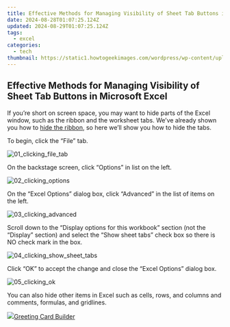 ```yaml
---
title: Effective Methods for Managing Visibility of Sheet Tab Buttons in Microsoft Excel
date: 2024-08-28T01:07:25.124Z
updated: 2024-08-29T01:07:25.124Z
tags:
  - excel
categories:
  - tech
thumbnail: https://static1.howtogeekimages.com/wordpress/wp-content/uploads/2015/05/00_lead_image_hiding_tabs.png
---
```


## Effective Methods for Managing Visibility of Sheet Tab Buttons in Microsoft Excel

If you’re short on screen space, you may want to hide parts of the Excel window, such as the ribbon and the worksheet tabs. We’ve already shown you how to [hide the ribbon](https://tiktok-video-recordings.techidaily.com/continuous-connection-avoiding-streak-breakers-on-snapchat/), so here we’ll show you how to hide the tabs.

 To begin, click the “File” tab.

![01_clicking_file_tab](https://static1.howtogeekimages.com/wordpress/wp-content/uploads/2015/05/01_clicking_file_tab5.png) 

 On the backstage screen, click “Options” in list on the left.

![02_clicking_options](https://static1.howtogeekimages.com/wordpress/wp-content/uploads/2015/05/02_clicking_options2.png) 

 On the “Excel Options” dialog box, click “Advanced” in the list of items on the left.

![03_clicking_advanced](https://static1.howtogeekimages.com/wordpress/wp-content/uploads/2015/05/03_clicking_advanced.png) 

 Scroll down to the “Display options for this workbook” section (not the “Display” section) and select the “Show sheet tabs” check box so there is NO check mark in the box.

![04_clicking_show_sheet_tabs](https://static1.howtogeekimages.com/wordpress/wp-content/uploads/2015/05/04_clicking_show_sheet_tabs.png) 

 Click “OK” to accept the change and close the “Excel Options” dialog box.

![05_clicking_ok](https://static1.howtogeekimages.com/wordpress/wp-content/uploads/2015/05/05_clicking_ok1.png) 

 You can also hide other items in Excel such as cells, rows, and columns and comments, formulas, and gridlines.

<ins class="adsbygoogle"
     style="display:block"
     data-ad-format="autorelaxed"
     data-ad-client="ca-pub-7571918770474297"
     data-ad-slot="1223367746"></ins>



<ins class="adsbygoogle"
     style="display:block"
     data-ad-client="ca-pub-7571918770474297"
     data-ad-slot="8358498916"
     data-ad-format="auto"
     data-full-width-responsive="true"></ins>



<!-- affiliate ads begin -->
<a href="https://secure.2checkout.com/order/checkout.php?PRODS=2067133&QTY=1&AFFILIATE=108875&CART=1"><img src="https://www.pearlmountainsoft.com/n_img/product/gcb/banScrn.jpg" border="0">Greeting Card Builder</a>
<!-- affiliate ads end -->